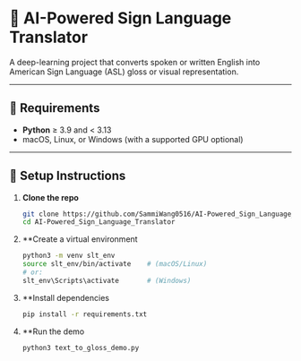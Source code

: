 # 🤟 AI-Powered Sign Language Translator

A deep-learning project that converts spoken or written English into American Sign Language (ASL) gloss or visual representation.

---

## 🧰 Requirements

- **Python** ≥ 3.9 and < 3.13  
- macOS, Linux, or Windows (with a supported GPU optional)

---

## 🚀 Setup Instructions

1. **Clone the repo**
   ```bash
   git clone https://github.com/SammiWang0516/AI-Powered_Sign_Language_Translator.git
   cd AI-Powered_Sign_Language_Translator

2. **Create a virtual environment
   ```bash
   python3 -m venv slt_env
   source slt_env/bin/activate    # (macOS/Linux)
   # or:
   slt_env\Scripts\activate       # (Windows)

3. **Install dependencies
   ```bash
   pip install -r requirements.txt

4. **Run the demo
   ```bash
   python3 text_to_gloss_demo.py